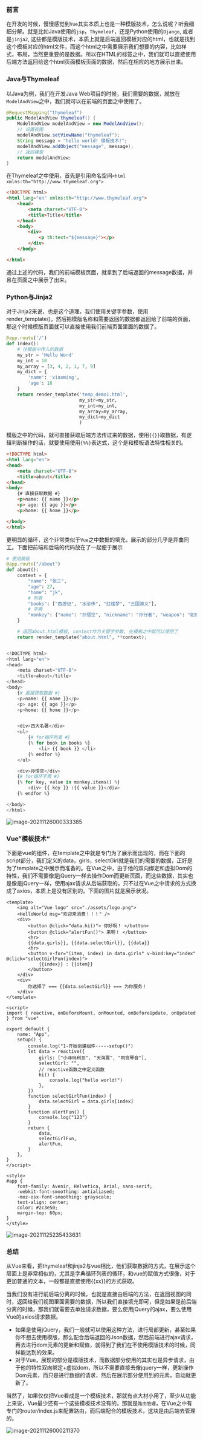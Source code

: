 ### 前言

在开发的时候，慢慢感觉到`Vue`其实本质上也是一种模版技术，怎么说呢？听我细细分解。就是比如Java使用的`jsp`，`Thymeleaf`，还是Python使用的`Django`, 或者是`jinja2`, 这些都是模版技术，本质上就是后端返回模板对应的html，也就是找到这个模板对应的html文件，而这个html之中需要展示我们想要的内容，比如样式，布局，当然更重要的是数据。所以在HTML的标签之中，我们就可以直接使用后端方法返回给这个html页面模板页面的数据，然后在相应的地方展示出来。

### Java与Thymeleaf

以Java为例，我们在开发Java Web项目的时候，我们需要的数据，就放在`ModelAndView`之中，我们就可以在前端的页面之中使用了。

```java
@RequestMapping("thymeleaf")
public ModelAndView thymeleaf() {
    ModelAndView modelAndView = new ModelAndView();
    // 设置视图
    modelAndView.setViewName("thymeleaf");
    String message = "hello world! 模板技术!";
    modelAndView.addObject("message", message);
    // 返回模型
    return modelAndView;
}
```

在Thymeleaf之中使用，首先是引用命名空间`<html xmlns:th="http://www.thymeleaf.org">`

```html
<!DOCTYPE html>
<html lang="en" xmlns:th="http://www.thymeleaf.org">
    <head>
        <meta charset="UTF-8">
        <title>Title</title>
    </head>
    <body>
        <div>
            <p th:text="${message}"></p>
        </div>
    </body>

</html>
```

通过上述的代码，我们的前端模板页面，就拿到了后端返回的message数据，并且在页面之中展示了出来。

### Python与Jinja2

对于Jinja2来说，也是这个道理，我们使用关键字参数，使用render_template()，然后把模版名称和需要返回的数据都返回给了前端的页面，那这个时候模版页面就可以直接使用我们前端页面里面的数据了。

```python
@app.route('/')
def index():
    # 往模板中传入的数据
    my_str = 'Hello Word'
    my_int = 10
    my_array = [3, 4, 2, 1, 7, 9]
    my_dict = {
        'name': 'xiaoming',
        'age': 18
    }
    return render_template('temp_demo1.html',
                           my_str=my_str,
                           my_int=my_int,
                           my_array=my_array,
                           my_dict=my_dict
                           )
```

模版之中的代码，就可直接获取后端方法传过来的数据，使用`{{}}`取数据，有逻辑判断操作的话，就要使用使用`{%%}`表达式，这个是和模板语法特性相关的。

```html
<!DOCTYPE html>
<html lang="en">
<head>
    <meta charset="UTF-8">
    <title>about</title>
</head>
<body>
    {# 直接获取数据 #}
    <p>name: {{ name }}</p>
    <p> age: {{ age }}</p>
    <p>home: {{ home }}</p>

</body>
</html>
```

更明显的循环，这个非常类似于`Vue`之中数据的填充，展示的部分几乎是异曲同工。下面把前端和后端的代码放在了一起便于展示

```python
# 使用模板
@app.route("/about")
def about():
    context = {
        "name": "张三",
        "age": 27,
        "home": "jk",
        # 列表
        "books": ["西游记", "水浒传", "红楼梦", "三国演义"],
        # 字典
        "monkey": {"name": "孙悟空", "nickname": "孙行者", "weapon": "如意金箍棒", "fashu": "七十二变"}
    }

    # 返回about.html模板, context作为关键字参数, 在模板之中就可以使用了
    return render_template("about.html", **context);


<!DOCTYPE html>
<html lang="en">
<head>
    <meta charset="UTF-8">
    <title>about</title>
</head>
<body>
    {# 直接获取数据 #}
    <p>name: {{ name }}</p>
    <p> age: {{ age }}</p>
    <p>home: {{ home }}</p>


    <div>四大名著</div>
    <ul>
        {# for循环列表 #}
        {% for book in books %}
            <li> {{ book }} </li>
        {% endfor %}
    </ul>

    <div>孙悟空</div>
    {# for循环字典 #}
    {% for key, value in monkey.items() %}
        <div> {{ key }} :{{ value }}</div>
    {% endfor %}

</body>
</html>
```

![image-20211126000333385](./image-20211126000333385.png)

### Vue”模板技术“

下面是vue的组件，在template之中就是专门为了展示而出现的，而在下面的script部分，我们定义的data，girls，selectGirl就是我们的需要的数据，正好是为了template之中展示而准备的。在Vue之中，由于他的双向绑定和虚拟Dom的特性，我们不需要像是jQuery一样去操作Dom而更新页面，而这些数据，其实也是像是jQuery一样，使用ajax请求从后端获取的，只不过在Vue之中请求的方式换成了axios，本质上是没有区别的。下面的图片就是展示状况。

```vue
<template>
    <img alt="Vue logo" src="./assets/logo.png">
    <HelloWorld msg="欢迎来消费！！！" />
    <div>
        <button @click="data.hi()"> 你好啊！ </button>
        <button @click="alertFun()"> 来啊！ </button>
        <hr>
        {{data.girls}}, {{data.selectGirl}}, {{data}}
        <hr>
        <button v-for="(item, index) in data.girls" v-bind:key="index" @click="selectGirlFun(index)">
            {{index}} : {{item}}
        </button>
    </div>
    <div>
        你选择了 === {{data.selectGirl}} === 为你服务！
    </div>
</template>

<script>
import { reactive, onBeforeMount, onMounted, onBeforeUpdate, onUpdated } from "vue"

export default {
    name: "App",
    setup() {
        console.log("1-开始创建组件-----setup()")
        let data = reactive({
            girls: ["小泽玛利亚", "天海翼", "雨宫琴音"],
            selectGirl: "",
            // reactive函数之中定义函数
            hi() {
                console.log("hello world!")
            },
        })
        function selectGirlFun(index) {
            data.selectGirl = data.girls[index]
        }
        function alertFun() {
            console.log("123")
        }
        return {
            data,
            selectGirlFun,
            alertFun,
        }
    },
}
</script>

<style>
#app {
    font-family: Avenir, Helvetica, Arial, sans-serif;
    -webkit-font-smoothing: antialiased;
    -moz-osx-font-smoothing: grayscale;
    text-align: center;
    color: #2c3e50;
    margin-top: 60px;
}
</style>
```

![image-20211125235433631](./image-20211125235433631.png)

### 总结

从Vue来看，把thymeleaf和jinja2与vue相比，他们获取数据的方式，在展示这个层面上是非常相似的，尤其是字典循环列表的循环，和vue的赋值方式很像，对于更加普通的文本，一般都是直接使用{{xx}}的方式获取。

当我们没有进行前后端分离的时候，也就是直接由后端的方法，在返回视图的同时，返回给我们视图里面需要的数据，所以我们直接填充即可，但是如果是前后端分离的时候，那我们就需要去单独请求数据，要么使用jQuery的ajax，要么使用Vue的axios请求数据。

- 如果是使用jQuery，我们一般就可以使用这种方法，进行局部更新，甚至如果你不想去使用模版，那么配合后端返回的Json数据，然后前端进行ajax请求，再去进行dom元素的更新和赋值，就得到了我们在不使用模版技术的时候，同样能达到的效果。
- 对于Vue，展现的部分是模版技术，而数据部分使用的其实也是异步请求，由于他的特性双向绑定+虚拟dom，所以不需要直接去像jquery一样，更新操作Dom元素，而只是进行数据的请求，然后在展示部分使用到的元素，自动就更新了。

当然了，如果仅仅把Vue看成是一个模板技术，那就有点大材小用了，至少从功能上来说，Vue最少还有一个这些模板技术没有的，那就是`路由管理`，在Vue之中有专门的router/index.js来配置路由，而后端配合的模板技术，这块是由后端去管理的。

![image-20211126000211370](./image-20211126000211370.png)



